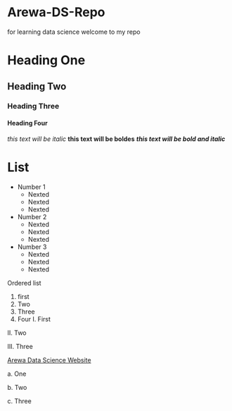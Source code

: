 # Arewa-DS-Repo
for learning data science
welcome to my repo
# Heading One
## Heading Two
### Heading Three
#### Heading Four
*this text will be italic*
**this text will be boldes**
_**this text will be bold and italic**_

# List
- Number 1
  - Nexted
  - Nexted
  - Nexted
- Number 2
  - Nexted
  - Nexted
  - Nexted
- Number 3
  - Nexted
  - Nexted
  - Nexted

Ordered list
1. first
2. Two
3. Three
4. Four
I. First

II. Two

III. Three

[Arewa Data Science Website](http://github.com/arewadatascience/python-programming)

a. One

b. Two

c. Three
